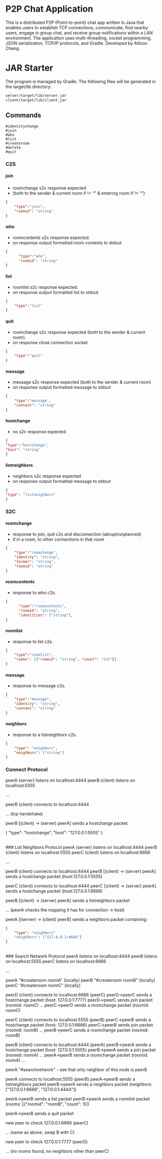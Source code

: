 # P2P Chat Application
This is a distributed P2P (Point-to-point) chat app written in Java that enables users to establish TCP connections, communicate, find nearby users, engage in group chat, and receive group notifications within a LAN environment. The application uses multi-threading, socket programming, JSON serialization, TCP/IP protocols, and Gradle. Developed by Allison Cheng.


# JAR Starter

The program is managed by Gradle. The following files will be generated in the target/lib directory:

```sh
server/target/lib/server.jar
client/target/lib/client.jar
```


## Commands

```
#identitychange
#join
#who
#list
#createroom
#delete
#quit
```

### C2S

##### join
- roomchange s2c response expected 
- (both to the sender & current room if != “” & entering room if != “”)
```json
{
    "type":"join",
    "roomid": "string"
}
```


#### who
- roomcontents s2c response expected.
- on response output formatted room contents to stdout
```json
{
      "type":"who",
      "roomid": "string"
}
```

#### list
- roomlist s2c response expected.
- on response output formatted list to stdout
```json
{
    "type":"list"
}
```


#### quit
- roomchange s2c response expected (both to the sender & current room).
- on response close connection socket.
```json
{
    "type":"quit"
}
```

#### message
- message s2c response expected (both to the sender & current room)
- on response output formatted message to stdout
```json
{
    "type":"message",
    "content": "string"
}
```


#### hostchange
- no s2c response expected
```json
{
"type":"hostchange",
"host": "string"
}
```

#### listneighbors
- neighbors s2c response expected
- on response output formatted message to stdout
```json
{
"type": "listneighbors"
}
```



### S2C

#### roomchange
- response to join, quit c2s and disconnection (abrupt/unplanned) 
- if in a room, to other connections in that room
```json
{
    "type":"roomchange",
    "identity": "string",
    "former": "string",
    "roomid": "string"
}
```

#### roomcontents
- response to who c2s.
```json
{
      "type":"roomcontents",
      "roomid": "string",
      "identities": ["string"],
}
```

#### roomlist
- response to list c2s.
```json
{
    "type":"roomlist",
    "rooms": [{"roomid": "string", "count": "int"}]
}
```

#### message
- response to message c2s.
```json
{
    "type":"message",
    "identity": "string",
    "content": "string"
}
```

#### neighbors
- response to a listneighbors c2s.
```json
{
    "type": "neighbors",
    "neighbors": ["string"]
}
```


### Connect Protocol
peerA (server) listens on localhost:4444
peerB (client) listens on localhost:5555

...

peerB (client) connects to localhost:4444

... (tcp handshake)

peerB [(client) -> (server) peerA] sends a hostchange packet:

{
    "type": "hostchange",
    "host": "127.0.0.1:5555"
}

<br>
### List Neighbors Protocol
peerA (server) listens on localhost:4444
peerB (client) listens on localhost:5555
peerC (client) listens on localhost:6666

...

peerB (client) connects to localhost:4444
peerB [(client) -> (server) peerA] sends a hostchange packet (host:127.0.0.1:5555)

peerC (client) connects to localhost:4444
peerC [(client) -> (server) peerA] sends a hostchange packet (host:127.0.0.1:6666)

peerB [(client) -> (server) peerA] sends a listneighbors packet

... (peerA checks the mapping it has for connection -> host)

peerA [(server) -> (client) peerB] sends a neighbors packet containing:
```json
{
    "type": "neighbors"
    "neighbors": ["127.0.0.1:6666"]
}

```

<br>
### Search Network Protocol
peerA  listens on localhost:4444
peerB  listens on localhost:5555
peerC  listens on localhost:6666

...

peerA "#createroom roomA" (locally)
peerB "#createroom roomB" (locally)
peerC "#createroom roomC" (locally)

peerD (client) connects to localhost:6666 (peerC)
peerD->peerC sends a hostchange packet (host: 127.0.0.1:7777)
peerD->peerC  sends join packet (roomid: roomC)
...
peerC->peerD sends a roomchange packet (roomid: roomC)

peerC (client) connects to localhost:5555 (peerB)
peerC->peerB  sends a hostchange packet (host: 127.0.0.1:6666)
peerC->peerB  sends join packet (roomid: roomB)
...
peerB->peerC sends a roomchange packet (roomid: roomB)

peerB (client) connects to localhost:4444 (peerA)
peerB->peerA sends a hostchange packet (host: 127.0.0.1:5555)
peerB->peerA sends a join packet (roomid: roomA)
...
peerA->peerB sends a roomchange packet (roomid: roomA)
...

peerA "#searchnetwork" - see that only neighbor of this node is peerB

peerA connects to localhost:5555 (peerB)
peerA->peerB sends a listneighbors packet
peerB->peerA sends a neighbors packet (neighbors: ["127.0.0.1:6666", "127.0.0.1:4444"])

peerA->peerB sends a list packet
peerB->peerA sends a roomlist packet (rooms: [{"roomid": "roomB", "count": 1}])

peerA->peerB sends a quit packet

new peer to check 127.0.0.1:6666 (peerC)

... (same as above, swap B with C)

new peer to check 127.0.0.1:7777 (peerD)

... (no rooms found, no neighbors other than peerC)


